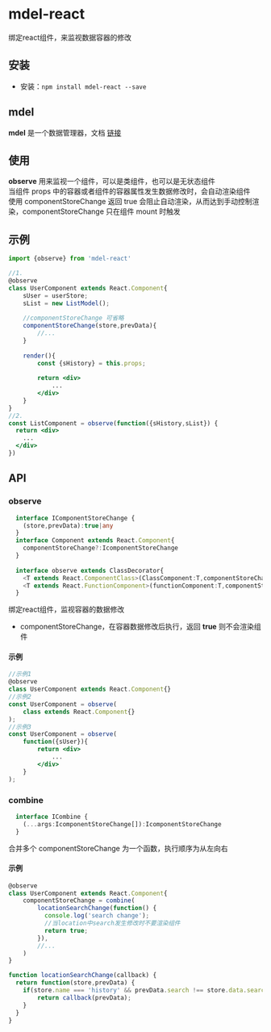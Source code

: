 # mdel-react
绑定react组件，来监视数据容器的修改

## 安装

* 安装：`npm install mdel-react --save`

## mdel

**mdel** 是一个数据管理器，文档 [链接](https://github.com/mdeljs/mdel)

## 使用

**observe** 用来监视一个组件，可以是类组件，也可以是无状态组件 <br />
当组件 props 中的容器或者组件的容器属性发生数据修改时，会自动渲染组件 <br />
使用 componentStoreChange 返回 true 会阻止自动渲染，从而达到手动控制渲染，componentStoreChange 只在组件 mount 时触发

## 示例

```jsx harmony
import {observe} from 'mdel-react'

//1.
@observe
class UserComponent extends React.Component{
    sUser = userStore;
    sList = new ListModel();
    
    //componentStoreChange 可省略
    componentStoreChange(store,prevData){
        //... 
    }
    
    render(){
        const {sHistory} = this.props;
        
        return <div>
            ...
        </div>
    }
}
//2.
const ListComponent = observe(function({sHistory,sList}) {
  return <div>
    ...
  </div>
})

```

## API

### observe

```typescript
  interface IComponentStoreChange {
    (store,prevData):true|any
  }
  interface Component extends React.Component{
    componentStoreChange?:IcomponentStoreChange
  }
  
  interface observe extends ClassDecorator{
    <T extends React.ComponentClass>(ClassComponent:T,componentStoreChange?:IcomponentStoreChange):T
    <T extends React.FunctionComponent>(functionComponent:T,componentStoreChange?:IcomponentStoreChange):T
  }
```

绑定react组件，监视容器的数据修改

* componentStoreChange，在容器数据修改后执行，返回 **true** 则不会渲染组件

#### 示例
```jsx harmony
//示例1
@observe
class UserComponent extends React.Component{}
//示例2
const UserComponent = observe(
    class extends React.Component{}
);
//示例3
const UserComponent = observe(
    function({sUser}){
        return <div>
            ...
        </div>
    }
);
```

### combine

```typescript
  interface ICombine {
    (...args:IcomponentStoreChange[]):IcomponentStoreChange
  }
```

合并多个 componentStoreChange 为一个函数，执行顺序为从左向右

#### 示例

```jsx harmony
@observe
class UserComponent extends React.Component{
    componentStoreChange = combine(
        locationSearchChange(function() {
          console.log('search change');
          //当location中search发生修改时不要渲染组件
          return true;
        }),
        //...
    )
}

function locationSearchChange(callback) {
  return function(store,prevData) {
    if(store.name === 'history' && prevData.search !== store.data.search){
        return callback(prevData);
    }
  }
}
```

